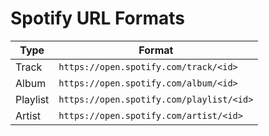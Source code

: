 # Spotify URL Formats

| Type     | Format                                   |
| -------- | ---------------------------------------- |
| Track    | `https://open.spotify.com/track/<id>`    |
| Album    | `https://open.spotify.com/album/<id>`    |
| Playlist | `https://open.spotify.com/playlist/<id>` |
| Artist   | `https://open.spotify.com/artist/<id>`   |

